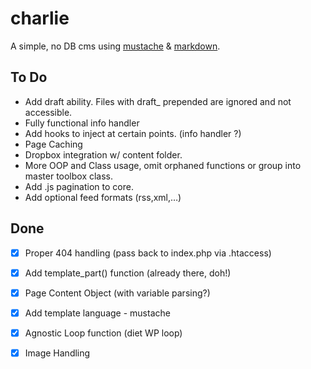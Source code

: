 charlie
==================

A simple, no DB cms using [mustache][1] & [markdown][2].

## To Do
* Add draft ability. Files with draft_ prepended are ignored and not accessible.
* Fully functional info handler
* Add hooks to inject at certain points. (info handler ?)
* Page Caching
* Dropbox integration w/ content folder.
* More OOP and Class usage, omit orphaned functions or group into master toolbox class.
* Add .js pagination to core.
* Add optional feed formats (rss,xml,…)

## Done
* [X] Proper 404 handling (pass back to index.php via .htaccess)
* [X] Add template_part() function (already there, doh!)
* [X] Page Content Object (with variable parsing?)
* [X] Add template language - mustache
* [X] Agnostic Loop function (diet WP loop)
* [X] Image Handling




[1]: http://mustache.github.com/  "Logic-less templates"
[2]: http://daringfireball.net/projects/markdown/ "Markdown"